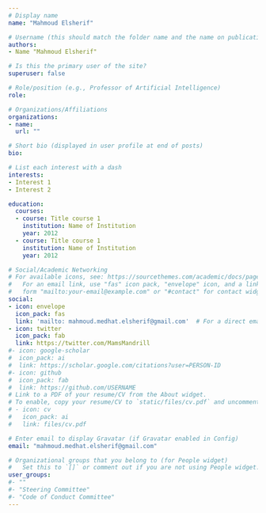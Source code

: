 ```yaml
---
# Display name
name: "Mahmoud Elsherif"

# Username (this should match the folder name and the name on publications)
authors:
- Name "Mahmoud Elsherif"

# Is this the primary user of the site?
superuser: false

# Role/position (e.g., Professor of Artificial Intelligence)
role:

# Organizations/Affiliations
organizations:
- name: 
  url: ""

# Short bio (displayed in user profile at end of posts)
bio: 

# List each interest with a dash
interests:
- Interest 1
- Interest 2

education:
  courses:
  - course: Title course 1
    institution: Name of Institution
    year: 2012
  - course: Title course 1
    institution: Name of Institution
    year: 2012

# Social/Academic Networking
# For available icons, see: https://sourcethemes.com/academic/docs/page-builder/#icons
#   For an email link, use "fas" icon pack, "envelope" icon, and a link in the
#   form "mailto:your-email@example.com" or "#contact" for contact widget.
social:
- icon: envelope
  icon_pack: fas
  link: 'mailto: mahmoud.medhat.elsherif@gmail.com'  # For a direct email link, use "mailto:test@example.org".
- icon: twitter
  icon_pack: fab
  link: https://twitter.com/MamsMandrill
#- icon: google-scholar
#  icon_pack: ai
#  link: https://scholar.google.com/citations?user=PERSON-ID
#- icon: github
#  icon_pack: fab
#  link: https://github.com/USERNAME
# Link to a PDF of your resume/CV from the About widget.
# To enable, copy your resume/CV to `static/files/cv.pdf` and uncomment the lines below.
# - icon: cv
#   icon_pack: ai
#   link: files/cv.pdf

# Enter email to display Gravatar (if Gravatar enabled in Config)
email: "mahmoud.medhat.elsherif@gmail.com"

# Organizational groups that you belong to (for People widget)
#   Set this to `[]` or comment out if you are not using People widget.
user_groups:
#- ""
#- "Steering Committee"
#- "Code of Conduct Committee"
---
```

